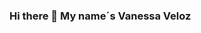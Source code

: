 ### Hi there 👋 My name´s Vanessa Veloz

<!--
**I´m a QA automation tester. ✨ _special_ ✨ repository because its `README.md` (this file) appears on your GitHub profile.

Here are some ideas to get you started:

- 🔭 I´m improving my skills on automation frameworks
- 🌱 I’m currently learning ...
- 👯 I’m looking to collaborate improving the quality of different projects 
- 🤔 I’m looking to help with frameworks as Serenity, Cypress and Selenium using design patterns as Page Object Models and Screenplay
- 📫 How to reach me: Linkedin 

?style=plastic&logo=appveyor

-->
